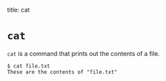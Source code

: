 title: cat

# `cat`

`cat` is a command that prints out the contents of a file.

    $ cat file.txt
    These are the contents of "file.txt"
